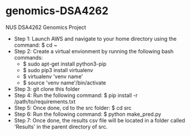 # genomics-DSA4262
NUS DSA4262 Genomics Project
- Step 1: Launch AWS and navigate to your home directory using the command: $ cd ~
- Step 2: Create a virtual envionment by running the following bash commands:
  - $ sudo apt-get install python3-pip
  - $ sudo pip3 install virtualenv 
  - $ virtualenv 'venv name'
  - $ source 'venv name'/bin/activate
 - Step 3: git clone this folder
 - Step 4: Run the following command: $ pip install -r /path/to/requirements.txt
 - Step 5: Once done, cd to the src folder: $ cd src
 - Step 6: Run the following command: $ python make_pred.py
 - Step 7: Once done, the results csv file will be located in a folder called 'Results' in the parent directory of src. 
 
